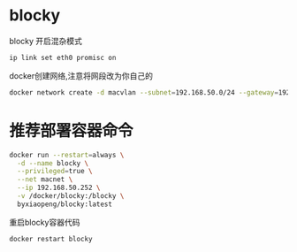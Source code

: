 # blocky

blocky
开启混杂模式
``` sh
ip link set eth0 promisc on
```
docker创建网络,注意将网段改为你自己的
``` sh
docker network create -d macvlan --subnet=192.168.50.0/24 --gateway=192.168.50.1 -o parent=eth0 macnet
```
# 推荐部署容器命令
``` sh
docker run --restart=always \
  -d --name blocky \
  --privileged=true \
  --net macnet \
  --ip 192.168.50.252 \
  -v /docker/blocky:/blocky \
  byxiaopeng/blocky:latest
```

重启blocky容器代码
``` sh
docker restart blocky
```
